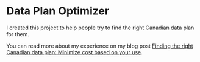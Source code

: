Data Plan Optimizer
===================

I created this project to help people try to find the right Canadian data plan for them.

You can read more about my experience on my blog post [Finding the right Canadian data plan: Minimize cost based on your use][1].

[1]: http://wp.me/p1PJCn-aZ